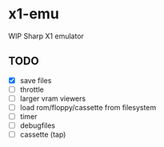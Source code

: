 # x1-emu

WIP Sharp X1 emulator

## TODO

- [x] save files
- [ ] throttle
- [ ] larger vram viewers
- [ ] load rom/floppy/cassette from filesystem
- [ ] timer
- [ ] debugfiles
- [ ] cassette (tap)